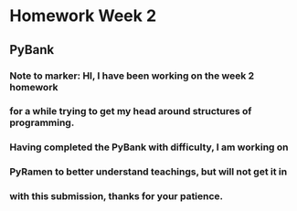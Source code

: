 # Homework Week 2

## PyBank

### Note to marker: HI, I have been working on the week 2 homework 
### for a while trying to get my head around structures of programming.
### Having completed the PyBank with difficulty, I am working on
### PyRamen to better understand teachings, but will not get it in 
### with this submission, thanks for your patience.